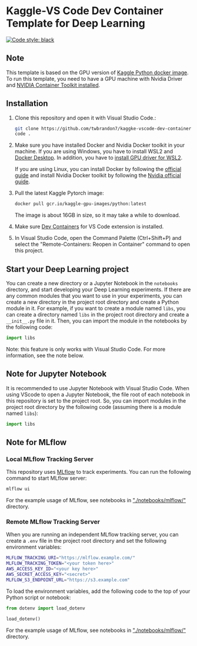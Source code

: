 # Kaggle-VS Code Dev Container Template for Deep Learning

[![Code style: black](https://img.shields.io/badge/code%20style-black-000000.svg)](https://github.com/psf/black)

## Note

This template is based on the GPU version of [Kaggle Python docker image](https://github.com/Kaggle/docker-python). To run this
template, you need to have a GPU machine with Nvidia Driver and [NVIDIA Container Toolkit installed](https://docs.nvidia.com/datacenter/cloud-native/container-toolkit/install-guide.html).

## Installation

1. Clone this repository and open it with Visual Studio Code.:

    ```bash
    git clone https://github.com/twbrandon7/kaggke-vscode-dev-container.git
    code .
    ```

2. Make sure you have installed Docker and Nvidia Docker toolkit in your machine. If you are using Windows, you have to
   install WSL2 and [Docker Desktop](https://www.docker.com/products/docker-desktop). In addition, you have to [install GPU driver
   for WSL2](https://learn.microsoft.com/zh-tw/windows/ai/directml/gpu-cuda-in-wsl).

   If you are using Linux, you can install Docker by following the [official guide](https://docs.docker.com/engine/install/) and install Nvidia Docker toolkit by following the [Nvidia official guide](https://docs.nvidia.com/datacenter/cloud-native/container-toolkit/install-guide.html).

3. Pull the latest Kaggle Pytorch image:

    ```bash
    docker pull gcr.io/kaggle-gpu-images/python:latest
    ```

    The image is about 16GB in size, so it may take a while to download.

4. Make sure [Dev Containers](https://marketplace.visualstudio.com/items?itemName=ms-vscode-remote.remote-containers) for VS Code extension is installed.

5. In Visual Studio Code, open the Command Palette (Ctrl+Shift+P) and select the "Remote-Containers: Reopen in Container" command to open this project.

## Start your Deep Learning project

You can create a new directory or a Jupyter Notebook in the `notebooks` directory, and start
developing your Deep Learning experiments. If there are any common modules that you want to
use in your experiments, you can create a new directory in the project root directory and
create a Python module in it. For example, if you want to create a module named `libs`, you
can create a directory named `libs` in the project root directory and create a `__init__.py`
file in it. Then, you can import the module in the notebooks by the following code:

```python
import libs
```

Note: this feature is only works with Visual Studio Code. For more information, see the
note below.

## Note for Jupyter Notebook

It is recommended to use Jupyter Notebook with Visual Studio Code. When using VScode to
open a Jupyter Notebook, the file root of each notebook in this repository is set to the
project root. So, you can import modules in the project root directory by the following
code (assuming there is a module named `libs`):

```python
import libs
```

## Note for MLflow

### Local MLflow Tracking Server

This repository uses [MLflow](https://mlflow.org/) to track experiments. You can run
the following command to start MLflow server:

```bash
mlflow ui
```

For the example usage of MLflow, see notebooks in ["./notebooks/mlflow/"](./notebooks/mlflow/) directory.

### Remote MLflow Tracking Server

When you are running an independent MLflow tracking server, you can create a `.env` file
in the project root directory and set the following environment variables:

```bash
MLFLOW_TRACKING_URI="https://mlflow.example.com/"
MLFLOW_TRACKING_TOKEN="<your token here>"
AWS_ACCESS_KEY_ID="<your key here>"
AWS_SECRET_ACCESS_KEY="<secret>"
MLFLOW_S3_ENDPOINT_URL="https://s3.example.com"
```

To load the environment variables, add the following code to the top of your Python script or notebook:

```python
from dotenv import load_dotenv

load_dotenv()
```

For the example usage of MLflow, see notebooks in ["./notebooks/mlflow/"](./notebooks/mlflow/) directory.
